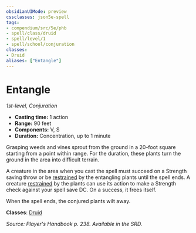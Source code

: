 ```yaml
---
obsidianUIMode: preview
cssclasses: json5e-spell
tags:
- compendium/src/5e/phb
- spell/class/druid
- spell/level/1
- spell/school/conjuration
classes:
- Druid
aliases: ["Entangle"]
---
```

# Entangle
*1st-level, Conjuration*  

- **Casting time:** 1 action
- **Range:** 90 feet
- **Components:** V, S
- **Duration:** Concentration, up to 1 minute

Grasping weeds and vines sprout from the ground in a 20-foot square starting from a point within range. For the duration, these plants turn the ground in the area into difficult terrain.

A creature in the area when you cast the spell must succeed on a Strength saving throw or be [restrained](/2-Mechanics/CLI/rules/conditions.md#restrained) by the entangling plants until the spell ends. A creature [restrained](/2-Mechanics/CLI/rules/conditions.md#restrained) by the plants can use its action to make a Strength check against your spell save DC. On a success, it frees itself.

When the spell ends, the conjured plants wilt away.

**Classes**: [Druid](/2-Mechanics/CLI/classes/druid.md)

*Source: Player's Handbook p. 238. Available in the SRD.*